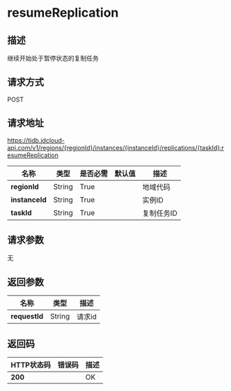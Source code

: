 # resumeReplication


## 描述
继续开始处于暂停状态的复制任务

## 请求方式
POST

## 请求地址
https://tidb.jdcloud-api.com/v1/regions/{regionId}/instances/{instanceId}/replications/{taskId}:resumeReplication

|名称|类型|是否必需|默认值|描述|
|---|---|---|---|---|
|**regionId**|String|True| |地域代码|
|**instanceId**|String|True| |实例ID|
|**taskId**|String|True| |复制任务ID|

## 请求参数
无


## 返回参数
|名称|类型|描述|
|---|---|---|
|**requestId**|String|请求id|


## 返回码
|HTTP状态码|错误码|描述|
|---|---|---|
|**200**||OK|
